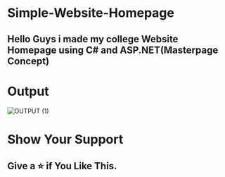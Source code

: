 # Simple-Website-Homepage
<h2>Hello Guys i made my college Website Homepage using C# and ASP.NET(Masterpage Concept)</h2>
<h1>Output</h1>

![OUTPUT (1)](https://user-images.githubusercontent.com/96619363/168254599-4c14ca17-4cab-4153-90e1-2a51e26d1a33.jpg)

<h1>Show Your Support</h1>
<h2>Give a ⭐ if You Like This.</h2>
